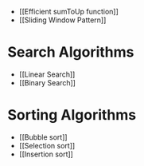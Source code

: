 - [[Efficient sumToUp function]]
- [[Sliding Window Pattern]]

# Search Algorithms
- [[Linear Search]]
- [[Binary Search]]


# Sorting Algorithms
- [[Bubble sort]] 
- [[Selection sort]]
- [[Insertion sort]]